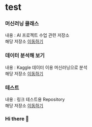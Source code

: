 # test


### 머신러닝 클래스
내용 : AI 프로젝트 수업 관련 저장소
<br>해당 저장소 [이동하기](https://github.com/porrima53/ML_LIB_CLASS) 

### 데이터 분석해 보기
내용 : Kaggle 데이터 이용 머신러닝으로 분석
<br>해당 저장소 [이동하기](https://github.com/porrima53/my_data_analysis)

### 테스트
내용 : 링크 테스트용 Repository
<br>해당 저장소 [이동하기](https://github.com/porrima53/test)



### Hi there 👋

<!--
**porrima53/porrima53** is a ✨ _special_ ✨ repository because its `README.md` (this file) appears on your GitHub profile.

Here are some ideas to get you started:

- 🔭 I’m currently working on ...
- 🌱 I’m currently learning ...
- 👯 I’m looking to collaborate on ...
- 🤔 I’m looking for help with ...
- 💬 Ask me about ...
- 📫 How to reach me: ...
- 😄 Pronouns: ...
- ⚡ Fun fact: ...
-->
